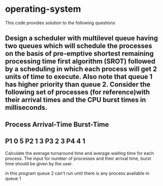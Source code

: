 # operating-system
This code provides solution to the following questions

Design a scheduler with multilevel queue having two queues which will schedule the processes on the basis of  pre-emptive shortest remaining processing time first algorithm (SROT) followed by a scheduling in which each process will get 2 units of time to execute. Also note that queue 1 has higher priority than queue 2.  Consider the following set of processes (for reference)with their arrival times and the CPU burst times in milliseconds.
-------------------------------------
Process  Arrival-Time   Burst-Time
-------------------------------------
P1             0      	             5
P2             1             	       3
P3             2                     3
P4             4                     1
-------------------------------------
Calculate the average turnaround time and average waiting time for each process. The input for number of processes  and their arrival time, burst time should be given by the user.








in this program queue 2 can't run until there is any process available in queue 1

